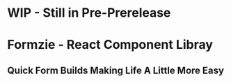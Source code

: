 # WIP - Still in Pre-Prerelease

# Formzie - React Component Libray

## Quick Form Builds Making Life A Little More Easy
